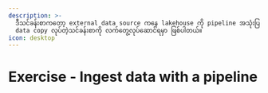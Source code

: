```yaml
---
description: >-
  ဒီသင်ခန်းစာကတော့ external data source ကနေ lakehouse ကို pipeline အသုံးပြုပြီး
  data copy လုပ်တဲ့သင်ခန်းစာကို လက်တွေ့လုပ်ဆောင်ရမှာ ဖြစ်ပါတယ်။
icon: desktop
---
```


# Exercise - Ingest data with a pipeline

